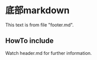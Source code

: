 # 底部markdown

This text is from file "footer.md".

## HowTo include

Watch header.md for further information.
